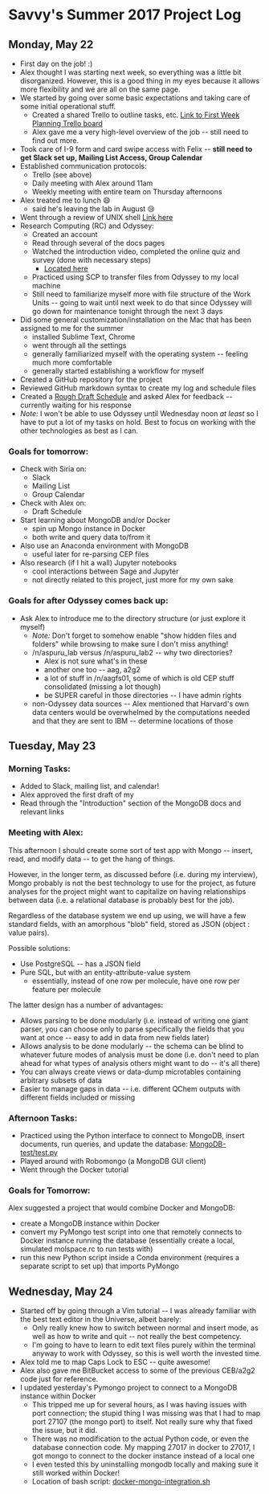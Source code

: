 # Savvy's Summer 2017 Project Log

## Monday, May 22

- First day on the job! :)
- Alex thought I was starting next week, so everything was a little bit disorganized. However, this is a good thing in my eyes because it allows more flexibility and we are all on the same page. 
- We started by going over some basic expectations and taking care of some initial operational stuff. 
	+ Created a shared Trello to outline tasks, etc. [Link to First Week Planning Trello board](https://trello.com/b/rSJNqnK7/first-week)
	+ Alex gave me a very high-level overview of the job -- still need to find out more. 
- Took care of I-9 form and card swipe access with Felix -- **still need to get Slack set up, Mailing List Access, Group Calendar**
- Established communication protocols:
	+ Trello (see above)
	+ Daily meeting with Alex around 11am
	+ Weekly meeting with entire team on Thursday afternoons
- Alex treated me to lunch :smile:
	+ said he's leaving the lab in August :cry:
- Went through a review of UNIX shell [Link here](https://software.rc.fas.harvard.edu/training/workshop_intro_unix/latest/#(1))
- Research Computing (RC) and Odyssey:
	+ Created an account
	+ Read through several of the docs pages
	+ Watched the introduction video, completed the online quiz and survey (done with necessary steps)
		* [Located here](https://www.rc.fas.harvard.edu/training/introduction-to-odyssey-online/)
	+ Practiced using SCP to transfer files from Odyssey to my local machine
	+ Still need to familiarize myself more with file structure of the Work Units -- going to wait until next week to do that since Odyssey will go down for maintenance tonight through the next 3 days
- Did some general customization/installation on the Mac that has been assigned to me for the summer
	+ installed Sublime Text, Chrome
	+ went through all the settings
	+ generally familiarized myself with the operating system -- feeling much more comfortable
	+ generally started establishing a workflow for myself
- Created a GitHub repository for the project
- Reviewed GitHub markdown syntax to create my log and schedule files
- Created a [Rough Draft Schedule](/Rough_Draft_Schedule.md) and asked Alex for feedback -- currently waiting for his response
- *Note:* I won't be able to use Odyssey until Wednesday noon *at least* so I have to put a lot of my tasks on hold. Best to focus on working with the other technologies as best as I can. 


### Goals for tomorrow:

- Check with Siria on:
	+ Slack
	+ Mailing List
	+ Group Calendar
- Check with Alex on:
	+ Draft Schedule
- Start learning about MongoDB and/or Docker
	+ spin up Mongo instance in Docker
	+ both write and query data to/from it
- Also use an Anaconda environment with MongoDB
	+ useful later for re-parsing CEP files
- Also research (if I hit a wall) Jupyter notebooks
	+ cool interactions between Sage and Jupyter
	+ not directly related to this project, just more for my own sake	


### Goals for after Odyssey comes back up:

- Ask Alex to introduce me to the directory structure (or just explore it myself)
	+ *Note:* Don't forget to somehow enable "show hidden files and folders" while browsing to make sure I don't miss anything!
	+ /n/aspuru_lab versus /n/aspuru_lab2 -- why two directories?
		* Alex is not sure what's in these
		* another one too -- aag, a2g2
		* a lot of stuff in /n/aagfs01, some of which is old CEP stuff consolidated (missing a lot though)
		* be SUPER careful in those directories -- I have admin rights
	+ non-Odyssey data sources -- Alex mentioned that Harvard's own data centers would be overwhelmed by the computations needed and that they are sent to IBM -- determine locations of those




## Tuesday, May 23

### Morning Tasks:

- Added to Slack, mailing list, and calendar!
- Alex approved the first draft of my 
- Read through the "Introduction" section of the MongoDB docs and relevant links


### Meeting with Alex:

This afternoon I should create some sort of test app with Mongo -- insert, read, and modify data -- to get the hang of things. 

However, in the longer term, as discussed before (i.e. during my interview), Mongo probably is not the best technology to use for the project, as future analyses for the project might want to capitalize on having relationships between data (i.e. a relational database is probably best for the job). 

Regardless of the database system we end up using, we will have a few standard fields, with an amorphous "blob" field, stored as JSON (object : value pairs). 

Possible solutions:
- Use PostgreSQL -- has a JSON field
- Pure SQL, but with an entity-attribute-value system
	+ essentially, instead of one row per molecule, have one row per feature per molecule

The latter design has a number of advantages:
- Allows parsing to be done modularly (i.e. instead of writing one giant parser, you can choose only to parse specifically the fields that you want at once -- easy to add in data from new fields later)
- Allows analysis to be done modularly -- the schema can be blind to whatever future modes of analysis must be done (i.e. don't need to plan ahead for what types of analysis others might want to do -- it's all there)
- You can always create views or data-dump microtables containing arbitrary subsets of data
- Easier to manage gaps in data -- i.e. different QChem outputs with different fields included or missing


### Afternoon Tasks:

- Practiced using the Python interface to connect to MongoDB, insert documents, run queries, and update the database: [MongoDB-test/test.py](/MongoDB-test/test.py)
- Played around with Robomongo (a MongoDB GUI client)
- Went through the Docker tutorial


### Goals for Tomorrow:

Alex suggested a project that would combine Docker and MongoDB:
- create a MongoDB instance within Docker
- convert my PyMongo test script into one that remotely connects to Docker instance running the database (essentially create a local, simulated molspace.rc to run tests with)
- run this new Python script inside a Conda environment (requires a separate script to set up) that imports PyMongo



## Wednesday, May 24

- Started off by going through a Vim tutorial -- I was already familiar with the best text editor in the Universe, albeit barely:
	+ Only really knew how to switch between normal and insert mode, as well as how to write and quit -- not really the best competency. 
	+ I'm going to have to learn to edit text files purely within the terminal anyway to work with Odyssey, so this is well worth the invested time. 
- Alex told me to map Caps Lock to ESC -- quite awesome!
- Alex also gave me BitBucket access to some of the previous CEB/a2g2 code just for reference.
- I updated yesterday's Pymongo project to connect to a MongoDB instance within Docker
	+ This tripped me up for several hours, as I was having issues with port connection; the stupid thing I was missing was that I had to map port 27107 (the mongo port) to itself. Not really sure why that fixed the issue, but it did. 
	+ There was no modification to the actual Python code, or even the database connection code. My mapping 27017 in docker to 27017, I got mongo to connect to the docker instance instead of a local one
	+ I even tested this by uninstalling mongodb locally and making sure it still worked within Docker!
	+ Location of bash script: [docker-mongo-integration.sh](/docker-mongo-integration-test/docker-mongo-integration-test.sh)
